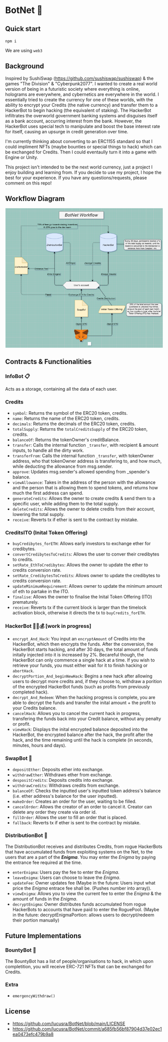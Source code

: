 # BotNet 🤖

## Quick start
`npm i` 

We are using `web3`

## Background
Inspired by SushiSwap (https://github.com/sushiswap/sushiswap) & the games "The Division" & "Cyberpunk2077". I wanted to create a real world version of being in a futuristic society where everything is online, holograms are everywhere, and cybernetics are everywhere in the world. I essentially tried to create the currency for one of these worlds, with the ability to encrypt your Credits (the native currency) and transfer them to a HackerBot to begin hacking (the equivalent of staking). The HackerBot infiltrates the overworld government banking systems and disguises itself as a bank account, accurring interest from the bank. However, the HackerBot uses special tech to manipulate and boost the base interest rate for itself, causing an upsurge in credit generation over time.

I'm currently thinking about converting to an ERC1155 standard so that I could impliment NFTs (maybe bounties or special things to hack) which can be exchanged for Credits. Then I could eventaully turn it into a game with Engine or Unity.

This project isn't intended to be the next world currency, just a project I enjoy building and learning from. If you decide to use my project, I hope the best for your experience. If you have any questions/requests, please comment on this repo! 

## Workflow Diagram
![Botnet Workflow Diagram](https://github.com/lucusra/BotNet/blob/main/Diagram(s)/BotNet%20Workflow%20Diagram.PNG)

## Contracts & Functionalities
### InfoBot 📋
Acts as a storage, containing all the data of each user.

### Credits
- `symbol`: Returns the symbol of the ERC20 token, credits.
- `name`: Returns the name of the ERC20 token, credits.
- `decimals`: Returns the decimals of the ERC20 token, credits.
- `totalSupply`: Returns the `totalCreditsSupply` of the ERC20 token, credits.
- `balanceOf`: Returns the tokenOwner's creditBalance.
- `transfer`: Calls the internal function `_transfer`, with recipient & amount inputs, to handle all the dirty work.
- `transferFrom`: Calls the internal function `_transfer`, with tokenOwner address, who that tokenOwner address is transfering to, and how much, while deducting the allowance from msg.sender.
- `approve`: Updates msg.sender's allowed spending from _spender's balance.
- `viewAllowance`: Takes in the address of the person with the allowance and the person that is allowing them to spend tokens, and returns how much the first address can spend.
- `generateCredits`: Allows the owner to create credits & send them to a specific user, while adding them to the total supply.
- `deleteCredits`: Allows the owner to delete credits from their account, lowering the total supply.
- `receive`: Reverts tx if ether is sent to the contract by mistake.

### CreditsITO (Inital Token Offering)
- `buyCredibytes_forETH`: Allows early investors to exchange ether for credibytes.
- `convertCredibytesToCredits`: Allows the user to conver their credibytes to credits.
- `setRate_EthToCredibytes`: Allows the owner to update the ether to credits conversion rate.
- `setRate_CredibytesToCredits`: Allows owner to update the credibytes to credits conversion rate.
- `updateMinimumRequirement`: Allows owner to update the minimum amount of eth to partake in the ITO.
- `finalise`: Allows the owner to finalise the Inital Token Offering (ITO) prematurely.
- `receive`: Reverts tx if the current block is larger than the timelock activation block, otherwise it directs the tx to `buyCredits_forETH`.

### HackerBot 👥💬💰 [work in progress]
- `encrypt_And_Hack`: You input an `encryptAmount` of Credits into the HackerBot, which then encrypts the funds. After the conversion, the HackerBot starts hacking, and after 30 days, the total amount of funds initally injected into it is increased by 2%. Becareful though, the HackerBot can only commence a single hack at a time. If you wish to retrieve your funds, you must either wait for it to finish hacking or `abortHack`.
- `decryptPortion_And_beginNewHack`: Begins a new hack after allowing users to decrypt more credits and, if they choose to, withdraw a porition of the encrypted HackerBot funds (such as profits from previously completed hack).
- `decrypt_And_Redeem`: When the hacking progress is complete, you are able to decrypt the funds and transfer the inital amount + the profit to your Credits balance.
- `cancelHack`: Allows you to cancel the current hack in progress, transfering the funds back into your Credit balance, without any penalty or profit.
- `viewHack`: Displays the inital encrypted balance deposited into the HackerBot, the encrypted balance after the hack, the profit after the hack, and the time remaining until the hack is complete (in seconds, minutes, hours and days).

### SwapBot 🏦
- `depositEther`: Deposits ether into exchange.
- `withdrawEther`: Withdraws ether from exchange.
- `despositCredits`: Deposits credits into exchange.
- `withdrawCredits`: Withdraws credits from exchange.
- `balanceOf`: Checks the inputted user's inputted token address's balance (i.e. ether address's balance for the user inputted).
- `makeOrder`: Creates an order for the user, waiting to be filled.
- `cancelOrder`: Allows the creator of an order to cancel it. Creator can delete any order they create via order id.
- `fillOrder`: Allows the user to fill an order that is placed.
- `fallback`: Reverts tx if ether is sent to the contract by mistake.

### DistributionBot 📠
The DistributionBot receives and distributes Credits, from rogue HackerBots that have accumulated funds from exploiting systems on the Net, to the users that are a part of the _**Enigma**_. You may enter the _Enigma_ by paying the entrance fee required at the time.
- `enterEnigma`: Users pay the fee to enter the _Enigma_. 
- `leaveEnigma`: Users can choose to leave the _Enigma_.
- `updateFee`: Owner updates fee (Maybe in the future: Users input what price the _Enigma_ entrace fee shall be. (Pushes number into array)).
- `viewEnigma`: Allows you to view the current fee to enter the _Enigma_ & the amount of funds in the _Enigma_. 
- `decryptEnigma`: Owner distributes funds accumulated from rogue HackerBots to accounts that have paid to enter the RoguePool. (Maybe in the future: decryptEnigmaPortion: allows users to decrypt/redeem their portion manually)


## Future Implementations 
### BountyBot 💸
The BountyBot has a list of people/organisations to hack, in which upon completition, you will receive ERC-721 NFTs that can be exchanged for Credits.

### Extra
- `emergencyWithdraw()`

## License
- https://github.com/lucusra/BotNet/blob/main/LICENSE
- https://github.com/lucusra/BotNet/commit/a685fb56bf87904d37e02ec1ea0473efc479b9a8
